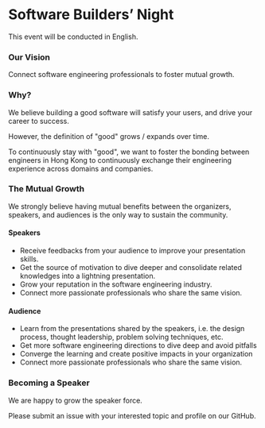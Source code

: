 # Software Builders’ Night
This event will be conducted in English.

### Our Vision

Connect software engineering professionals to foster mutual growth.

### Why?
We believe building a good software will satisfy your users, and drive your career to success.

However, the definition of "good" grows / expands over time.

To continuously stay with "good", we want to foster the bonding between engineers in Hong Kong 
to continuously exchange their engineering experience across domains and companies.

### The Mutual Growth
We strongly believe having mutual benefits between the organizers, speakers, and audiences is 
the only way to sustain the community.

#### Speakers

- Receive feedbacks from your audience to improve your presentation skills.
- Get the source of motivation to dive deeper and consolidate related knowledges into a lightning 
presentation.
- Grow your reputation in the software engineering industry.
- Connect more passionate professionals who share the same vision.

#### Audience
- Learn from the presentations shared by the speakers, i.e. the design process, 
thought leadership, problem solving techniques, etc.
- Get more software engineering directions to dive deep and avoid pitfalls
- Converge the learning and create positive impacts in your organization
- Connect more passionate professionals who share the same vision.

### Becoming a Speaker
We are happy to grow the speaker force. 

Please submit an issue with your interested topic and profile on our GitHub.